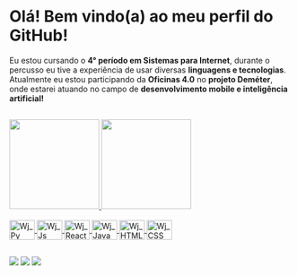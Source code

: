 # Olá! Bem vindo(a) ao meu perfil do GitHub!
Eu estou cursando o **4° período em Sistemas para Internet**, durante o percusso eu tive a experiência de usar diversas **linguagens e tecnologias**. Atualmente eu estou participando da **Oficinas 4.0** no **projeto Deméter**, onde estarei atuando no campo de **desenvolvimento mobile e inteligência artificial!**

##
<div style="center">
  <a href="https://github.com/waltjc">
  <img height="160em" src="https://github-readme-stats.vercel.app/api?username=waltjc&bg_color=180,06162e,0f1528,141522,16151c,161616&theme=github_dark&show_icons=true"/>
  <img height="160em" src="https://github-readme-stats.vercel.app/api/top-langs/?username=waltjc&layout=compact&langs_count=5&bg_color=180,06162e,0f1528,141522,16151c,161616&theme=github_dark&show_icons=true"/>
 </div>
  
<div style="display: inline_block"><br>
  <img align="center" alt="Wj_Py" height="35" width="45" src="https://cdn.jsdelivr.net/gh/devicons/devicon/icons/python/python-original.svg">
  <img align="center" alt="Wj_Js" height="35" width="45" src="https://cdn.jsdelivr.net/gh/devicons/devicon/icons/javascript/javascript-original.svg">
  <img align="center" alt="Wj_React_Native" height="35" width="45" src="https://cdn.jsdelivr.net/gh/devicons/devicon/icons/react/react-original.svg">
  <img align="center" alt="Wj_Java" height="35" width="45" src="https://cdn.jsdelivr.net/gh/devicons/devicon/icons/java/java-plain.svg">
  <img align="center" alt="Wj_HTML" height="35" width="45" src="https://cdn.jsdelivr.net/gh/devicons/devicon/icons/html5/html5-plain-wordmark.svg">
  <img align="center" alt="Wj_CSS" height="35" width="45" src="https://cdn.jsdelivr.net/gh/devicons/devicon/icons/css3/css3-plain-wordmark.svg">
</div>

##

<div style="display: inline_block">
  <a href="https://www.instagram.com/cruzwalteer/"> <img src="https://img.shields.io/badge/Instagram-E4405F?style=for-the-badge&logo=instagram&logoColor=white"></a></img>
  <a href="https://www.linkedin.com/in/walter-jos%C3%A9-3741311a0/"><img src="https://cdn.jsdelivr.net/gh/devicons/devicon/icons/linkedin/linkedin-plain-wordmark.svg"></a></img>
  <a href = "mailto:contatowalterjbc@gmail.com"><img src="https://img.shields.io/badge/Gmail-D14836?style=for-the-badge&logo=gmail&logoColor=white"></a>
</div></img>
